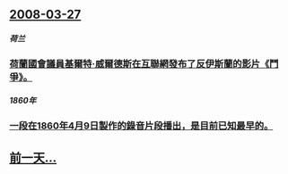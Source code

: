 ## [2008-03-27](/zh/news/2008/03/27/index.md)

##### 荷兰
### [荷蘭國會議員基爾特·威爾德斯在互聯網發布了反伊斯蘭的影片《鬥爭》。](/zh/news/2008/03/27/荷蘭國會議員基爾特-威爾德斯在互聯網發布了反伊斯蘭的影片-鬥爭.md)
##### 1860年
### [一段在1860年4月9日製作的錄音片段播出，是目前已知最早的。](/zh/news/2008/03/27/一段在1860年4月9日製作的錄音片段播出-是目前已知最早的.md)
## [前一天...](/zh/news/2008/03/26/index.md)

